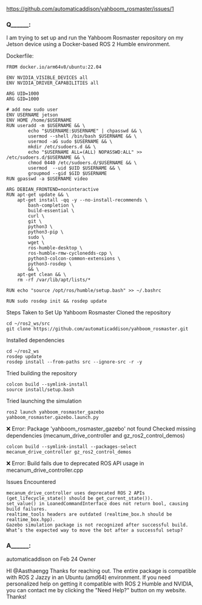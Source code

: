 

https://github.com/automaticaddison/yahboom_rosmaster/issues/1


### Q______:

I am trying to set up and run the Yahboom Rosmaster repository on my Jetson device using a Docker-based ROS 2 Humble environment.

Dockerfile:

```
FROM docker.io/arm64v8/ubuntu:22.04

ENV NVIDIA_VISIBLE_DEVICES all
ENV NVIDIA_DRIVER_CAPABILITIES all

ARG UID=1000
ARG GID=1000

# add new sudo user
ENV USERNAME jetson
ENV HOME /home/$USERNAME
RUN useradd -m $USERNAME && \
        echo "$USERNAME:$USERNAME" | chpasswd && \
        usermod --shell /bin/bash $USERNAME && \
        usermod -aG sudo $USERNAME && \
        mkdir /etc/sudoers.d && \
        echo "$USERNAME ALL=(ALL) NOPASSWD:ALL" >> /etc/sudoers.d/$USERNAME && \
        chmod 0440 /etc/sudoers.d/$USERNAME && \
        usermod  --uid $UID $USERNAME && \
        groupmod --gid $GID $USERNAME
RUN gpasswd -a $USERNAME video

ARG DEBIAN_FRONTEND=noninteractive
RUN apt-get update && \
    apt-get install -qq -y --no-install-recommends \
        bash-completion \
        build-essential \
        curl \
        git \
        python3 \
        python3-pip \
        sudo \
        wget \
        ros-humble-desktop \
        ros-humble-rmw-cyclonedds-cpp \
        python3-colcon-common-extensions \
        python3-rosdep \
        && \
    apt-get clean && \
    rm -rf /var/lib/apt/lists/*

RUN echo "source /opt/ros/humble/setup.bash" >> ~/.bashrc

RUN sudo rosdep init && rosdep update
```

Steps Taken to Set Up Yahboom Rosmaster
Cloned the repository
```
cd ~/ros2_ws/src
git clone https://github.com/automaticaddison/yahboom_rosmaster.git

```
Installed dependencies
```
cd ~/ros2_ws
rosdep update
rosdep install --from-paths src --ignore-src -r -y

```
Tried building the repository

```
colcon build --symlink-install
source install/setup.bash
```

Tried launching the simulation
```
ros2 launch yahboom_rosmaster_gazebo yahboom_rosmaster.gazebo.launch.py
```

❌ Error: Package 'yahboom_rosmaster_gazebo' not found
Checked missing dependencies (mecanum_drive_controller and gz_ros2_control_demos)

```
colcon build --symlink-install --packages-select mecanum_drive_controller gz_ros2_control_demos
```

❌ Error: Build fails due to deprecated ROS API usage in mecanum_drive_controller.cpp

Issues Encountered

```
mecanum_drive_controller uses deprecated ROS 2 APIs (get_lifecycle_state() should be get_current_state()).
set_value() in LoanedCommandInterface does not return bool, causing build failures.
realtime_tools headers are outdated (realtime_box.h should be realtime_box.hpp).
Gazebo simulation package is not recognized after successful build.
What’s the expected way to move the bot after a successful setup?
```

### A______:

automaticaddison
on Feb 24
Owner

HI @Aasthaengg Thanks for reaching out. The entire package is compatible with ROS 2 Jazzy in an Ubuntu (amd64) environment. If you need personalized help on getting it compatible with ROS 2 Humble and NVIDIA, you can contact me by clicking the "Need Help?" button on my website. Thanks!

